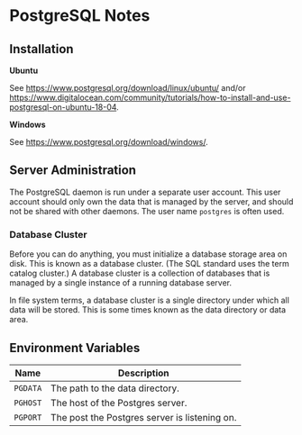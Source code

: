 # PostgreSQL Notes


## Installation

**Ubuntu**

See https://www.postgresql.org/download/linux/ubuntu/ and/or https://www.digitalocean.com/community/tutorials/how-to-install-and-use-postgresql-on-ubuntu-18-04.

**Windows**

See https://www.postgresql.org/download/windows/.


## Server Administration

The PostgreSQL daemon is run under a separate user account. This user account should only own the data that is managed by the server, and should not be shared with other daemons. The user name `postgres` is often used.

### Database Cluster

Before you can do anything, you must initialize a database storage area on disk. This is known as a database cluster. (The SQL standard uses the term catalog cluster.) A database cluster is a collection of databases that is managed by a single instance of a running database server.

In file system terms, a database cluster is a single directory under which all data will be stored. This is some times known as the data directory or data area.


## Environment Variables

| Name     | Description |
| -------- | ----------- |
| `PGDATA` | The path to the data directory. |
| `PGHOST` | The host of the Postgres server. |
| `PGPORT` | The post the Postgres server is listening on. |
